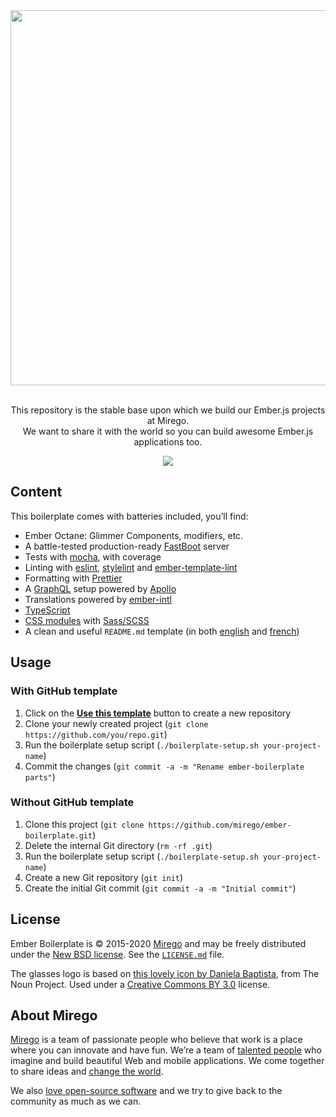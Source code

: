 <div align="center">
  <img src="https://user-images.githubusercontent.com/11348/51911477-f2b17880-239f-11e9-89aa-8cf94e957155.png" width="600" />
  <p><br />This repository is the stable base upon which we build our Ember.js projects at Mirego.<br />We want to share it with the world so you can build awesome Ember.js applications too.</p>
  <a href="https://travis-ci.com/mirego/ember-boilerplate"><img src="https://travis-ci.com/mirego/ember-boilerplate.svg?branch=master" /></a>
</div>

## Content

This boilerplate comes with batteries included, you’ll find:

- Ember Octane: Glimmer Components, modifiers, etc.
- A battle-tested production-ready [FastBoot](https://ember-fastboot.com) server
- Tests with [mocha](https://mochajs.org), with coverage
- Linting with [eslint](https://eslint.org), [stylelint](https://stylelint.io) and [ember-template-lint](https://github.com/ember-template-lint/ember-template-lint)
- Formatting with [Prettier](https://prettier.io)
- A [GraphQL](https://graphql.org) setup powered by [Apollo](https://www.apollographql.com)
- Translations powered by [ember-intl](https://github.com/ember-intl/ember-intl)
- [TypeScript](https://www.typescriptlang.org)
- [CSS modules](https://github.com/salsify/ember-css-modules) with [Sass/SCSS](https://sass-lang.com)
- A clean and useful `README.md` template (in both [english](./BOILERPLATE_README.md) and [french](./BOILERPLATE_README.fr.md))

## Usage

### With GitHub template

1. Click on the [**Use this template**](https://github.com/mirego/ember-boilerplate/generate) button to create a new repository
2. Clone your newly created project (`git clone https://github.com/you/repo.git`)
3. Run the boilerplate setup script (`./boilerplate-setup.sh your-project-name`)
4. Commit the changes (`git commit -a -m "Rename ember-boilerplate parts"`)

### Without GitHub template

1. Clone this project (`git clone https://github.com/mirego/ember-boilerplate.git`)
2. Delete the internal Git directory (`rm -rf .git`)
3. Run the boilerplate setup script (`./boilerplate-setup.sh your-project-name`)
4. Create a new Git repository (`git init`)
5. Create the initial Git commit (`git commit -a -m "Initial commit"`)

## License

Ember Boilerplate is © 2015-2020 [Mirego](https://www.mirego.com) and may be freely distributed under the [New BSD license](http://opensource.org/licenses/BSD-3-Clause). See the [`LICENSE.md`](https://github.com/mirego/ember-boilerplate/blob/master/LICENSE.md) file.

The glasses logo is based on [this lovely icon by Daniela Baptista](https://thenounproject.com/term/glasses/789701), from The Noun Project. Used under a [Creative Commons BY 3.0](http://creativecommons.org/licenses/by/3.0/) license.

## About Mirego

[Mirego](https://www.mirego.com) is a team of passionate people who believe that work is a place where you can innovate and have fun. We’re a team of [talented people](https://life.mirego.com) who imagine and build beautiful Web and mobile applications. We come together to share ideas and [change the world](http://www.mirego.org).

We also [love open-source software](https://open.mirego.com) and we try to give back to the community as much as we can.
